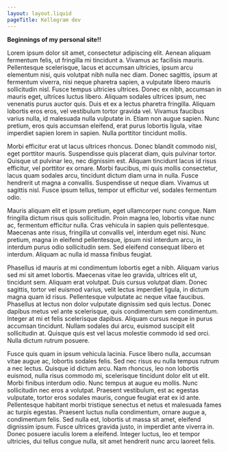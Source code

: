 ```yaml
---
layout: layout.liquid
pageTitle: Kellegram dev
---
```


**Beginnings of my personal site!!**



Lorem ipsum dolor sit amet, consectetur adipiscing elit. Aenean aliquam fermentum felis, ut fringilla mi tincidunt a. Vivamus ac facilisis mauris. Pellentesque scelerisque, lacus et accumsan ultricies, ipsum arcu elementum nisi, quis volutpat nibh nulla nec diam. Donec sagittis, ipsum at fermentum viverra, nisi neque pharetra sapien, a vulputate libero mauris sollicitudin nisl. Fusce tempus ultricies ultrices. Donec ex nibh, accumsan in mauris eget, ultrices luctus libero. Aliquam sodales ultrices ipsum, nec venenatis purus auctor quis. Duis et ex a lectus pharetra fringilla. Aliquam lobortis eros eros, vel vestibulum tortor gravida vel. Vivamus faucibus varius nulla, id malesuada nulla vulputate in. Etiam non augue sapien. Nunc pretium, eros quis accumsan eleifend, erat purus lobortis ligula, vitae imperdiet sapien lorem in sapien. Nulla porttitor tincidunt mollis.

Morbi efficitur erat ut lacus ultrices rhoncus. Donec blandit commodo nisl, eget porttitor mauris. Suspendisse quis placerat diam, quis pulvinar tortor. Quisque ut pulvinar leo, nec dignissim est. Aliquam tincidunt lacus id risus efficitur, vel porttitor ex ornare. Morbi faucibus, mi quis mollis consectetur, lacus quam sodales arcu, tincidunt dictum diam urna in nulla. Fusce hendrerit ut magna a convallis. Suspendisse ut neque diam. Vivamus ut sagittis nisl. Fusce ipsum tellus, tempor ut efficitur vel, sodales fermentum odio.

Mauris aliquam elit et ipsum pretium, eget ullamcorper nunc congue. Nam fringilla dictum risus quis sollicitudin. Proin magna leo, lobortis vitae nunc ac, fermentum efficitur nulla. Cras vehicula in sapien quis pellentesque. Maecenas ante risus, fringilla ut convallis vel, interdum eget nisi. Nunc pretium, magna in eleifend pellentesque, ipsum nisl interdum arcu, in interdum purus odio sollicitudin sem. Sed eleifend consequat libero et interdum. Aliquam ac nulla id massa finibus feugiat.

Phasellus id mauris at mi condimentum lobortis eget a nibh. Aliquam varius sed mi sit amet lobortis. Maecenas vitae leo gravida, ultrices elit ut, tincidunt sem. Aliquam erat volutpat. Duis cursus volutpat diam. Donec sagittis, tortor vel euismod varius, velit lectus imperdiet ligula, in dictum magna quam id risus. Pellentesque vulputate ac neque vitae faucibus. Phasellus at lectus non dolor vulputate dignissim sed quis lectus. Donec dapibus metus vel ante scelerisque, quis condimentum sem condimentum. Integer at mi et felis scelerisque dapibus. Aliquam cursus neque in purus accumsan tincidunt. Nullam sodales dui arcu, euismod suscipit elit sollicitudin at. Quisque quis est vel lacus molestie commodo id sed orci. Nulla dictum rutrum posuere.

Fusce quis quam in ipsum vehicula lacinia. Fusce libero nulla, accumsan vitae augue ac, lobortis sodales felis. Sed nec risus eu nulla tempus rutrum a nec lectus. Quisque id dictum arcu. Nam rhoncus, leo non lobortis euismod, nulla risus commodo mi, scelerisque tincidunt dolor elit ut elit. Morbi finibus interdum odio. Nunc tempus at augue eu mollis. Nunc sollicitudin nec eros a volutpat. Praesent vestibulum, est ac egestas vulputate, tortor eros sodales mauris, congue feugiat erat ex id ante. Pellentesque habitant morbi tristique senectus et netus et malesuada fames ac turpis egestas. Praesent luctus nulla condimentum, ornare augue a, condimentum felis. Sed nulla est, lobortis ut massa sit amet, eleifend dignissim ipsum. Fusce ultrices gravida justo, in imperdiet ante viverra in. Donec posuere iaculis lorem a eleifend. Integer luctus, leo et tempor ultricies, dui tellus congue nulla, sit amet hendrerit nunc arcu laoreet felis. 